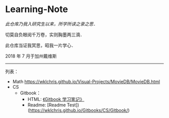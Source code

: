 # Learning-Note

*此仓库乃我入研究生以来，所学所读之录之思．*

切莫自负眼阅千万卷，实则胸墨两三滴．

此仓库当证我冥思，昭我一片学心．



2018 年 7 月于加州戴维斯

-----

列表：
- Math  https://wklchris.github.io/Visual-Projects/MovieDB/MovieDB.html
- CS
  - Gitbook：
    - HTML: [《Gitbook 学习笔记》](https://wklchris.github.io/Gitbooks/CS/Gitbook/publish/)
    - Readme: [Readme Test])(https://wklchris.github.io/Gitbooks/CS/Gitbook/)
